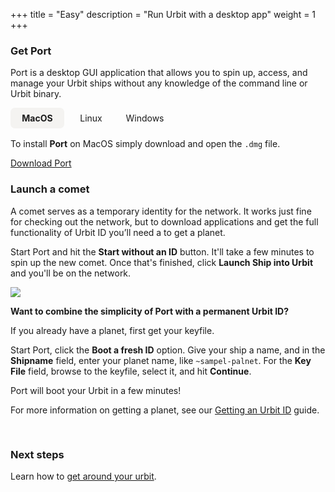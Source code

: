 +++
title = "Easy"
description = "Run Urbit with a desktop app"
weight = 1
+++

### Get Port

Port is a desktop GUI application that allows you to spin up, access, and manage your Urbit ships without any knowledge of the command line or Urbit binary.

<div id="port-os" class="os">
  <input type="radio" id="port-macos" name="port-os" checked>
  <label for="port-macos">MacOS</label>
  <div class="tab">
    <p>To install <strong>Port</strong> on MacOS simply download and open the <code>.dmg</code> file.</p>
    <a href="https://github.com/urbit/port/releases/latest/download/Port.dmg" class="button-lg bg-green-400 text-white" style="width: 12rem;">
      Download Port
    </a>
  </div>

  <input type="radio" id="port-linux" name="port-os">
  <label for="port-linux">Linux</label>
  <div class="tab">

We use `snap` so that **Port** can stay updated automatically. If you already have `snap` installed, simply run:

```sh
sudo snap install port
```

Or to install `snap` for your distribution, snapcraft provides [installation instructions](https://snapcraft.io/docs/installing-snapd).

  </div>

  <input type="radio" id="port-windows" name="port-os">
  <label for="port-windows">Windows</label>
  <div class="tab">
    <p>To install <strong>Port</strong> on Windows simply download and open the <code>.exe</code> file.</p>
    <a href="https://github.com/urbit/port/releases/latest/download/PortSetup.exe" class="button-lg bg-green-400 text-white" style="width: 12rem;">
      Download Port
    </a>
    <p><small>
    Note: The Windows version is newly released and is not yet code signed so you will have to click through a prompt warning you about running it. If you simply click <code>more info</code> -> <code>run anyway</code> it will run.
    </small></p>
  </div>
</div>

<style>
  .os {
    display: flex;
    flex-wrap: wrap;
  }
  .os label {
    order: -1;
    padding: .5rem;
    min-width: 70px;
    text-align: center;
    cursor: pointer;
  }
  .os input[type="radio"] {
    display: none;
  }
  .os .tab {
    display: none;
    margin-top: 1rem;
    width: 100%;
    max-width: 100%;
  }
  .os .tab p:first-child {
    margin-top: 0;
  }
  .os .tab p:last-child {
    margin-bottom: 0;
  }
  .os input[type='radio']:checked + label {
    font-weight: bold;
    background-color: rgba(244,243,241,1);
    border-radius: 0.5em;
  }
  .os input[type='radio']:checked + label + .tab {
    display: block;
}
</style>

### Launch a comet

A comet serves as a temporary identity for the network. It works just fine for checking out the network, but to download applications and get the full functionality of Urbit ID you’ll need a to get a planet.

Start Port and hit the **Start without an ID** button. It'll take a few minutes to spin up the new comet. Once that's finished, click **Launch Ship into Urbit** and you'll be on the network.

![](https://media.urbit.org/site/getting-started/getting-started-easy-1.png)

<div className="bg-wall-100 p-4 rounded-xl" style="padding-bottom: 1rem;">

**Want to combine the simplicity of Port with a permanent Urbit ID?**

If you already have a planet, first get your keyfile.

Start Port, click the **Boot a fresh ID** option. Give your ship a name, and in the **Shipname** field, enter your planet name, like `~sampel-palnet`. For the **Key File** field, browse to the keyfile, select it, and hit **Continue**.

Port will boot your Urbit in a few minutes!

For more information on getting a planet, see our [Getting an Urbit ID](/guides/getting-an-urbit-id) guide.

</div>

### Next steps

Learn how to [get around your urbit](/getting-started/get-around-your-urbit).
